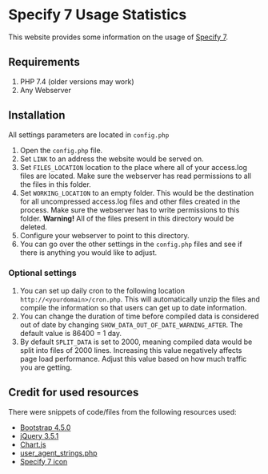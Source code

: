 # Specify 7 Usage Statistics
This website provides some information on the usage of [Specify 7](https://github.com/specify/specify7).

## Requirements
1. PHP 7.4 (older versions may work)
1. Any Webserver

## Installation
All settings parameters are located in `config.php`

1. Open the `config.php` file.
1. Set `LINK` to an address the website would be served on.
1. Set `FILES_LOCATION` location to the place where all of your access.log files are located. Make sure the webserver has read permissions to all the files in this folder.
1. Set `WORKING_LOCATION` to an empty folder. This would be the destination for all uncompressed access.log files and other files created in the process. Make sure the webserver has to write permissions to this folder. **Warning!** All of the files present in this directory would be deleted.
1. Configure your webserver to point to this directory.
1. You can go over the other settings in the `config.php` files and see if there is anything you would like to adjust.

### Optional settings
1. You can set up daily cron to the following location `http://<yourdomain>/cron.php`. This will automatically unzip the files and compile the information so that users can get up to date information.
1. You can change the duration of time before compiled data is considered out of date by changing `SHOW_DATA_OUT_OF_DATE_WARNING_AFTER`. The default value is 86400 = 1 day.
1. By default `SPLIT_DATA` is set to 2000, meaning compiled data would be split into files of 2000 lines. Increasing this value negatively affects page load performance. Adjust this value based on how much traffic you are getting.

## Credit for used resources
There were snippets of code/files from the following resources used:
- [Bootstrap 4.5.0](https://github.com/twbs/bootstrap)
- [jQuery 3.5.1](https://github.com/jquery/jquery)
- [Chart.js](https://github.com/chartjs/Chart.js)
- [user_agent_strings.php](https://gist.github.com/maxxxxxdlp/f5977416b66000746f4abdf861caf1e3)
- [Specify 7 icon](https://sp7demofish.specifycloud.org/static/img/fav_icon.png)